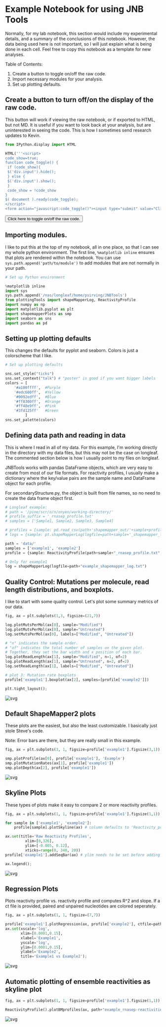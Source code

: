 
Example Notebook for using JNB Tools
====================================
Normally, for my lab notebook, this section would include my experimental details,
and a summary of the conclusions of this notebook. However, the data being used here
is not important, so I will just explain what is being done in each cell. Feel free to
copy this notebook as a template for new analyses.

Table of Contents:
1. Create a button to toggle on/off the raw code.
2. Import necessary modules for your analysis.
3. Set up plotting defaults.


Create a button to turn off/on the display of the raw code.
-----------------------------------------------------------
This button will work if viewing the raw notebook, or if exported to HTML, but not MD.
It is useful if you want to look back at your analysis, but are uninterested in seeing
the code. This is how I sometimes send research updates to Kevin.


```python
from IPython.display import HTML

HTML('''<script>
code_show=true; 
function code_toggle() {
 if (code_show){
 $('div.input').hide();
 } else {
 $('div.input').show();
 }
 code_show = !code_show
} 
$( document ).ready(code_toggle);
</script>
<form action="javascript:code_toggle()"><input type="submit" value="Click here to toggle on/off the raw code."></form>''')

```




<script>
code_show=true; 
function code_toggle() {
 if (code_show){
 $('div.input').hide();
 } else {
 $('div.input').show();
 }
 code_show = !code_show
} 
$( document ).ready(code_toggle);
</script>
<form action="javascript:code_toggle()"><input type="submit" value="Click here to toggle on/off the raw code."></form>



Importing modules.
------------------
I like to put this at the top of my notebook, all in one place, so that I can see my whole
python environment. The first line, `%matplotlib inline` ensures that plots are rendered
within the notebook. You can use `sys.path.append('path/to/module')` to add modules that are
not normally in your path.


```python
# Set up Python environment

%matplotlib inline
import sys
sys.path.append('/nas/longleaf/home/psirving/JNBTools')
from plottingTools import shapeMapperLog, ReactivityProfile
import numpy as np
import matplotlib.pyplot as plt
import shapemapperPlots as smp
import seaborn as sns
import pandas as pd
```

Setting up plotting defaults
----------------------------
This changes the defaults for pyplot and seaborn. Colors is just a colorscheme that I like.


```python
# Set up plotting defaults

sns.set_style("ticks")
sns.set_context("talk") # "poster" is good if you want bigger labels
colors = [
    '#a100ffff',  #Purple
    '#edc600ff',  #Yellow
    '#0092edff',  #Blue
    '#ff8300ff',  #Orange
    '#ff48e9ff',  #Pink
    '#3fd125ff'   #Green
         ]
sns.set_palette(colors)
```

Defining data path and reading in data
--------------------------------------
This is where I read in all of my data. For this example, I'm working directly
in the directory with my data files, but this may not be the case on longleaf.
The commented section below is how I usually point to my files on longleaf.

JNBTools works with pandas DataFrame objects, which are very easy to create from
most of our file formats. For reactivity profiles, I usually make a dictionary
where the key/value pairs are the sample name and DataFrame object for each profile.

For secondaryStructure.py, the object is built from file names, so no need to create
the data frame object first.


```python
# Longleaf example:
# path = '/pine/scr/o/n/onyen/working-directory/'
# profile_suffix = '_rnasep_profile.txt'
# samples = ['Sample1, Sample2, Sample3, Sample4]

# profiles = {sample: pd.read_csv(path+'shapemapper_out/'+sample+profile_suffix, sep='\t') for sample in samples}
# logs = {sample: pt.shapeMapperLog(logfile=path+sample+'_shapemapper_log.txt') for sample in samples}

path = 'data/'
samples = ['example1', 'example2']
profile = {sample: ReactivityProfile(path+sample+"_rnasep_profile.txt", sample=sample) for sample in samples}

# Only for example1
log = shapeMapperLog(logfile=path+"example_shapemapper_log.txt")
```

Quality Control: Mutations per molecule, read length distributions, and boxplots.
---------------------------------------------------------------------------------
I like to start with some quality control. Let's plot some summary metrics of our data.


```python
fig, ax = plt.subplots(1,3, figsize=(21,7))

log.plotMutsPerMol(ax[0], sample="Modified")
log.plotMutsPerMol(ax[0], sample="Untreated")
log.setMutsPerMol(ax[0], labels=["Modified", "Untreated"])

# "n" indicates the sample order.
# "of" indicates the total number of samples on the given plot.
# Together, they set the bar width and x position of each bar.
log.plotReadLength(ax[1], sample="Modified", n=1, of=2)
log.plotReadLength(ax[1], sample="Untreated", n=2, of=2)
log.setReadLength(ax[1], labels=["Modified", "Untreated"])

# plot 3: Mutation rate boxplots
profile['example1'].boxplot(ax[2], samples=[profile['example2']])

plt.tight_layout();
```


![svg](plottingTools-example_files/plottingTools-example_10_0.svg)


Default ShapeMapper2 plots
--------------------------
These plots are the easiest, but also the least customizable. I basically just stole Steve's code.

Note: Error bars are there, but they are really small in this example.


```python
fig, ax = plt.subplots(3, 1, figsize=profile['example1'].figsize(3,1))

smp.plotProfile(ax[0], profile['example1'], 'Example')
smp.plotMutationRates(ax[1], profile['example1'])
smp.plotDepth(ax[2], profile['example1'])
```


![svg](plottingTools-example_files/plottingTools-example_12_0.svg)


Skyline Plots
-------------
These types of plots make it easy to compare 2 or more reactivity profiles.


```python
fig, ax = plt.subplots(1, 1, figsize=profile['example1'].figsize(1,1))

for sample in ['example1', 'example2']:
    profile[sample].plotSkyline(ax) # column defaults to 'Reactivity_profile'

ax.set(title='Raw Reactivity Profiles',
         xlim=[0,326],
         ylim=[-0.005, 0.12],
         xticks=range(0, 340, 20))
profile['example1'].addSeqBar(ax) # ylim needs to be set before adding seq bar

ax.legend();
```


![svg](plottingTools-example_files/plottingTools-example_14_0.svg)


Regression Plots
----------------
Plots reactivity profile vs. reactivity profile and computes R^2 and slope.
If a ct file is provided, paired and unpaired nucleotides are colored seperately.


```python
fig, ax = plt.subplots(1, 1, figsize=(7,7))

profile['example1'].plotRegression(ax, profile['example2'], ctfile=path+'RNaseP.ct')
ax.set(xscale='log',
       xlim=[0.0001,0.15],
       xlabel='Example1',
       yscale='log',
       ylim=[0.0001,0.15],
       ylabel='Example2',
       title='Example1 vs Example2');
```


![svg](plottingTools-example_files/plottingTools-example_16_0.svg)


Automatic plotting of ensemble reactivities as skyline plot
-----------------------------------------------------------


```python
fig, ax = plt.subplots(1, 1, figsize=profile['example1'].figsize(1,1))

ReactivityProfile().plotBMprofiles(ax, path+"example_rnasep-reactivities.txt")
```


![svg](plottingTools-example_files/plottingTools-example_18_0.svg)



```python

```
